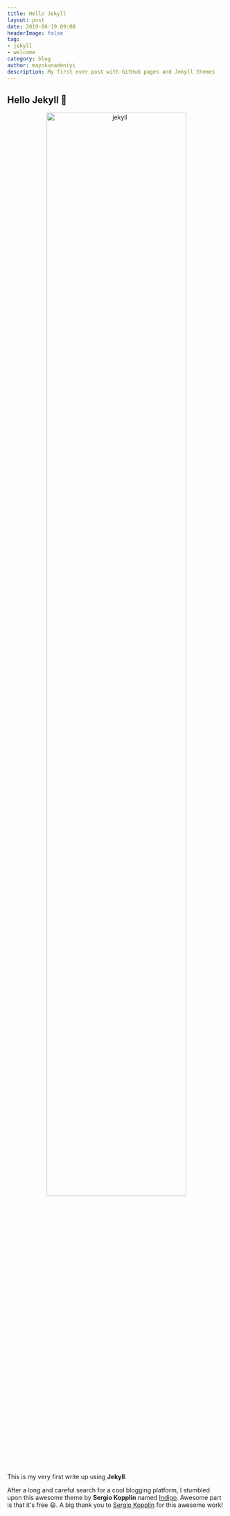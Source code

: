 ```yaml
---
title: Hello Jekyll
layout: post
date: 2019-06-19 09:00
headerImage: false
tag:
- jekyll
- welcome
category: blog
author: mayokunadeniyi
description: My first ever post with GitHub pages and Jekyll themes
---
```

## Hello Jekyll :wave:
<p align="center"><a href="https://jekyllrb.com/"><img class="image" src="{{ site.url }}/assets/images/helloJekyll.png" alt="jekyll" style="width:80%"></a></p>

This is my very first write up using **Jekyll**.

After a long and careful search for a cool blogging platform, I stumbled upon this awesome theme by **Sergio Kopplin** named [Indigo](https://github.com/sergiokopplin/indigo). Awesome part is that it's free :smiley:. 
A big thank you to [Sergio Kopplin](https://github.com/sergiokopplin) for this awesome work!  

